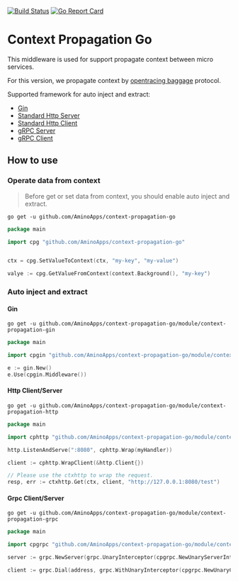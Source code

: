 [![Build Status](https://travis-ci.org/AminoApps/context-propagation-go.svg?branch=master)](https://travis-ci.org/AminoApps/context-propagation-go)
[![Go Report Card](https://goreportcard.com/badge/github.com/AminoApps/context-propagation-go)](https://goreportcard.com/report/github.com/AminoApps/context-propagation-go)

# Context Propagation Go

This middleware is used for support propagate context between micro services.

For this version, we propagate context by [opentracing baggage](https://github.com/opentracing/specification/blob/master/specification.md) protocol.

Supported framework for auto inject and extract:

* [Gin](module/context-propagation-gin)
* [Standard Http Server](module/context-propagation-http)
* [Standard Http Client](module/context-propagation-http)
* [gRPC Server](module/context-propagation-grpc)
* [gRPC Client](module/context-propagation-grpc)


## How to use

### Operate data from context

> Before get or set data from context, you should enable auto inject and extract.

```shell
go get -u github.com/AminoApps/context-propagation-go
```

```go
package main

import cpg "github.com/AminoApps/context-propagation-go"


ctx = cpg.SetValueToContext(ctx, "my-key", "my-value")

valye := cpg.GetValueFromContext(context.Background(), "my-key")
```

### Auto inject and extract

#### Gin

```shell
go get -u github.com/AminoApps/context-propagation-go/module/context-propagation-gin
```

```go
package main 

import cpgin "github.com/AminoApps/context-propagation-go/module/context-propagation-gin"

e := gin.New()
e.Use(cpgin.Middleware())
```

#### Http Client/Server

```shell
go get -u github.com/AminoApps/context-propagation-go/module/context-propagation-http
```

```go
package main

import cphttp "github.com/AminoApps/context-propagation-go/module/context-propagation-http"

http.ListenAndServe(":8080", cphttp.Wrap(myHandler))

client := cphttp.WrapClient(&http.Client{})

// Please use the ctxhttp to wrap the request.
resp, err := ctxhttp.Get(ctx, client, "http://127.0.0.1:8080/test")
```

#### Grpc Client/Server

```shell
go get -u github.com/AminoApps/context-propagation-go/module/context-propagation-grpc
```

```go
package main

import cpgrpc "github.com/AminoApps/context-propagation-go/module/context-propagation-grpc"

server := grpc.NewServer(grpc.UnaryInterceptor(cpgrpc.NewUnaryServerInterceptor()))

client := grpc.Dial(address, grpc.WithUnaryInterceptor(cpgrpc.NewUnaryClientInterceptor()))
```